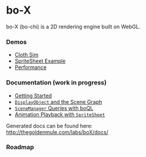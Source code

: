 # bo-X

bo-X (bo-chi) is a 2D rendering engine built on WebGL.

### Demos
* [Cloth Sim](http://thegoldenmule.com/labs/boX/demos/index-fabric.html)
* [SpriteSheet Example](http://thegoldenmule.com/labs/boX/demos/index-wyvern.html)
* [Performance](http://thegoldenmule.com/labs/boX/demos/index-test.html)

### Documentation (work in progress)

* [Getting Started](https://github.com/thegoldenmule/boX/blob/master/md/GettingStarted.md)
* [`DisplayObject` and the Scene Graph](https://github.com/thegoldenmule/boX/blob/master/md/DisplayObject.md)
* [`SceneManager` Queries with boQL](https://github.com/thegoldenmule/boX/blob/master/md/SceneManager.md)
* [Animation Playback with `SpriteSheet`](https://github.com/thegoldenmule/boX/blob/master/md/SpriteSheet.md)

Generated docs can be found here: http://thegoldenmule.com/labs/boX/docs/

### Roadmap